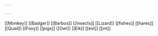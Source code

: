 ```yaml
---

---
```


[[Monkey]]
[[Badger]]
[[Barbos]]
[[Insects]]
[[Lizard]]
[[fishes]]
[[hares]]
[[Quail]]
[[Foxy]]
[[pigs]]
[[Owl]]
[[Elk]]
[[ext]]
[[int]]



